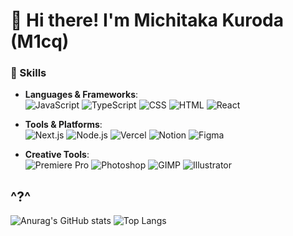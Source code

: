# 👋 Hi there! I'm Michitaka Kuroda (M1cq)  

### 🌟 Skills  
- **Languages & Frameworks**:  
  ![JavaScript](https://img.shields.io/badge/JavaScript-F7DF1E?style=for-the-badge&logo=javascript&logoColor=black)
  ![TypeScript](https://img.shields.io/badge/TypeScript-3178C6?style=for-the-badge&logo=typescript&logoColor=white)
  ![CSS](https://img.shields.io/badge/CSS-1572B6?style=for-the-badge&logo=css3&logoColor=white)
  ![HTML](https://img.shields.io/badge/HTML-E34F26?style=for-the-badge&logo=html5&logoColor=white)
  ![React](https://img.shields.io/badge/React-61DAFB?style=for-the-badge&logo=react&logoColor=black)

- **Tools & Platforms**:  
  ![Next.js](https://img.shields.io/badge/Next.js-000000?style=for-the-badge&logo=nextdotjs&logoColor=white)
  ![Node.js](https://img.shields.io/badge/Node.js-339933?style=for-the-badge&logo=nodedotjs&logoColor=white)
  ![Vercel](https://img.shields.io/badge/Vercel-000000?style=for-the-badge&logo=vercel&logoColor=white)
  ![Notion](https://img.shields.io/badge/Notion-000000?style=for-the-badge&logo=notion&logoColor=white)
  ![Figma](https://img.shields.io/badge/Figma-F24E1E?style=for-the-badge&logo=figma&logoColor=white)

- **Creative Tools**:  
  ![Premiere Pro](https://img.shields.io/badge/Premiere_Pro-9999FF?style=for-the-badge&logo=adobe-premiere-pro&logoColor=white)
  ![Photoshop](https://img.shields.io/badge/Photoshop-31A8FF?style=for-the-badge&logo=adobe-photoshop&logoColor=white)
  ![GIMP](https://img.shields.io/badge/GIMP-5C5543?style=for-the-badge&logo=gimp&logoColor=white)
  ![Illustrator](https://img.shields.io/badge/Illustrator-FF9A00?style=for-the-badge&logo=adobe-illustrator&logoColor=white)

## ^?^
![Anurag's GitHub stats](https://github-readme-stats.vercel.app/api?username=anuraghazra&show_icons=true&theme=transparent)
![Top Langs](https://github-readme-stats.vercel.app/api/top-langs/?username=anuraghazra&hide_progress=true)
